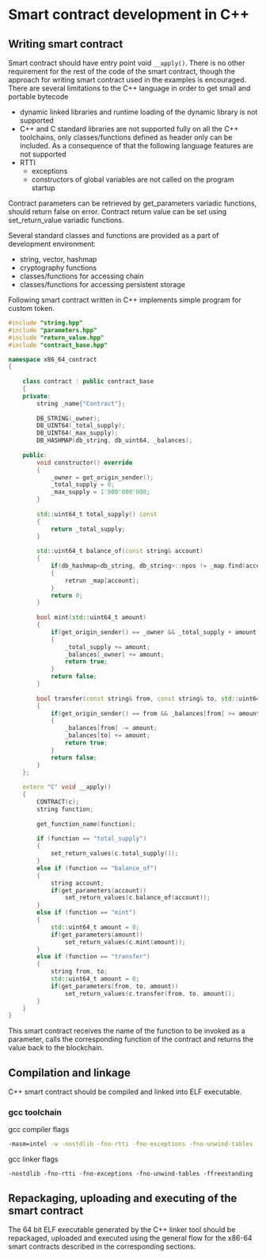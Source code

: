 # Smart contract development in C++

## Writing smart contract

Smart contract should have entry point void `__apply()`. There is no
other requirement for the rest of the code of the smart contract, though
the approach for writing smart contract used in the examples is
encouraged. There are several limitations to the C++ language in order
to get small and portable bytecode

- dynamic linked libraries and runtime loading of the dynamic library is
  not supported 
- C++ and C standard libraries are not supported fully on all the C++
  toolchains, only classes/functions defined as header only can be
  included. As a consequence of that the following language features are
  not supported
- RTTI
    - exceptions
    - constructors of global variables are not called on the program
      startup 

Contract parameters can be retrieved by get_parameters variadic
functions, should return false on error. Contract return value can be
set using set_return_value variadic functions.

Several standard classes and functions are provided as a part of
development environment: 

- string, vector, hashmap
- cryptography functions
- classes/functions for accessing chain
- classes/functions for accessing persistent storage

Following smart contract written in C++ implements simple program for
custom token. 

```cpp
#include "string.hpp"
#include "parameters.hpp"
#include "return_value.hpp"
#include "contract_base.hpp"

namespace x86_64_contract
{
    
    class contract : public contract_base
    {
    private:
        string _name{"Contract"};
        
        DB_STRING(_owner);
        DB_UINT64(_total_supply);
        DB_UINT64(_max_supply);
        DB_HASHMAP(db_string, db_uint64, _balances);
    
    public:
        void constructor() override
        {
            _owner = get_origin_sender();
            _total_supply = 0;
            _max_supply = 1'000'000'000;
        }
        
        std::uint64_t total_supply() const
        {
            return _total_supply;
        }
        
        std::uint64_t balance_of(const string& account)
        {
            if(db_hashmap<db_string, db_string>::npos != _map.find(account))
            {
                retrun _map[account];
            }
            return 0;
        }
        
        bool mint(std::uint64_t amount)
        {
            if(get_origin_sender() == _owner && _total_supply + amount <= _max_supply)
            {
                _total_supply += amount;
                _balances[_owner] += amount;
                return true;
            }
            return false;
        }
        
        bool transfer(const string& from, const string& to, std::uint64_t amount)
        {
            if(get_origin_sender() == from && _balances[from] >= amount)
            {
                _balances[from] -= amount;
                _balances[to] += amount;
                return true;
            }
            return false;
        }
    };
    
    extern "C" void __apply()
    {
        CONTRACT(c);
        string function;
        
        get_function_name(function);
    
        if (function == "total_supply")
        {
            set_return_values(c.total_supply());
        }
        else if (function == "balance_of")
        {
            string account;
            if(get_parameters(account))
                set_return_values(c.balance_of(account));
        }
        else if (function == "mint")
        {
            std::uint64_t amount = 0;
            if(get_parameters(amount))
                set_return_values(c.mint(amount));
        }
        else if (function == "transfer")
        {
            string from, to;
            std::uint64_t amount = 0;
            if(get_parameters(from, to, amount))
                set_return_values(c.transfer(from, to, amount));
        }
    }
}
```

This smart contract receives the name of the function to be invoked as a
parameter, calls the corresponding function of the contract and returns
the value back to the blockchain. 

## Compilation and linkage 

C++ smart contract should be compiled and linked into ELF executable.

### gcc toolchain 

gcc compiler flags

```bash
-masm=intel -w -nostdlib -fno-rtti -fno-exceptions -fno-unwind-tables -ffreestanding -no-pie -std=c++14 -mno-mmx -mno-sse3 -mno-sse4.1 -mno-sse4.2
```

gcc linker flags

```
-nostdlib -fno-rtti -fno-exceptions -fno-unwind-tables -ffreestanding
```

## Repackaging, uploading and executing of the smart contract 

The 64 bit ELF executable generated by the C++ linker tool should be
repackaged, uploaded and executed using the general flow for the x86-64
smart contracts described in the corresponding sections.
